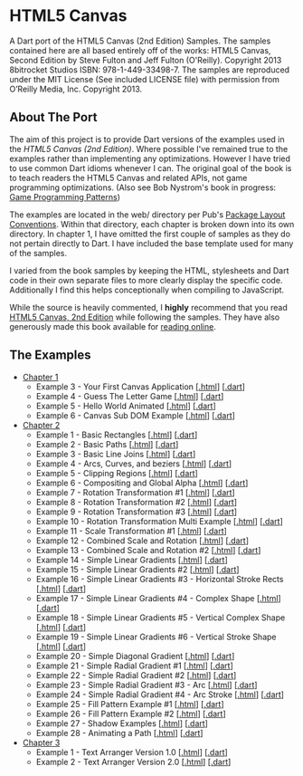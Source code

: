 HTML5 Canvas
============

A Dart port of the HTML5 Canvas (2nd Edition) Samples. The samples contained
here are all based entirely off of the works: HTML5 Canvas, Second Edition
by Steve Fulton and Jeff Fulton (O'Reilly). Copyright 2013 8bitrocket Studios
ISBN: 978-1-449-33498-7. The samples are reproduced under the MIT License
(See included LICENSE file) with permission from O’Reilly Media, Inc. 
Copyright 2013.

About The Port
--------------

The aim of this project is to provide Dart versions of the examples used in
the *HTML5 Canvas (2nd Edition)*. Where possible I've remained true to the
examples rather than implementing any optimizations. However I have tried to 
use common Dart idioms whenever I can. The original goal of the book is to
teach readers the HTML5 Canvas and related APIs, not game programming
optimizations.
(Also see Bob Nystrom's book in progress: [Game Programming Patterns](http://gameprogrammingpatterns.com/))

The examples are located in the web/ directory per Pub's 
[Package Layout Conventions](http://pub.dartlang.org/doc/package-layout.html).
Within that directory, each chapter is broken down into its own directory.
In chapter 1, I have omitted the first couple of samples as they do not 
pertain directly to Dart. I have included the base template used for many
of the samples.

I varied from the book samples by keeping the HTML, stylesheets and Dart code
in their own separate files to more clearly display the specific code.
Additionally I find this helps conceptionally when compiling to JavaScript.

While the source is heavily commented, I **highly** recommend that you read 
[HTML5 Canvas, 2nd Edition](http://shop.oreilly.com/product/0636920026266.do) while
following the samples. They have also generously made this book available for 
[reading online](http://chimera.labs.oreilly.com/books/1234000001654/index.html).

The Examples
------------
* [Chapter 1](https://github.com/butlermatt/dart_HTML5_Canvas/tree/master/web/ch1)
    * Example 3 - Your First Canvas Application \[[.html](https://github.com/butlermatt/dart_HTML5_Canvas/blob/master/web/ch1/ch1ex3.html)\]
\[[.dart](https://github.com/butlermatt/dart_HTML5_Canvas/blob/master/web/ch1/ch1ex3.dart)\]
    * Example 4 - Guess The Letter Game \[[.html](https://github.com/butlermatt/dart_HTML5_Canvas/blob/master/web/ch1/ch1ex4.html)\]
\[[.dart](https://github.com/butlermatt/dart_HTML5_Canvas/blob/master/web/ch1/ch1ex4.dart)\]
    * Example 5 - Hello World Animated \[[.html](https://github.com/butlermatt/dart_HTML5_Canvas/blob/master/web/ch1/ch1ex5.html)\]
\[[.dart](https://github.com/butlermatt/dart_HTML5_Canvas/blob/master/web/ch1/ch1ex5.dart)\]
    * Example 6 - Canvas Sub DOM Example \[[.html](https://github.com/butlermatt/dart_HTML5_Canvas/blob/master/web/ch1/ch1ex6.html)\]
\[[.dart](https://github.com/butlermatt/dart_HTML5_Canvas/blob/master/web/ch1/ch1ex6.dart)\]
* [Chapter 2](https://github.com/butlermatt/dart_HTML5_Canvas/tree/master/web/ch2)
    * Example 1 - Basic Rectangles \[[.html](https://github.com/butlermatt/dart_HTML5_Canvas/blob/master/web/ch2/ch2ex1.html)\]
\[[.dart](https://github.com/butlermatt/dart_HTML5_Canvas/blob/master/web/ch2/ch2ex1.dart)\]
    * Example 2 - Basic Paths \[[.html](https://github.com/butlermatt/dart_HTML5_Canvas/blob/master/web/ch2/ch2ex2.html)\]
\[[.dart](https://github.com/butlermatt/dart_HTML5_Canvas/blob/master/web/ch2/ch2ex2.dart)\]
    * Example 3 - Basic Line Joins \[[.html](https://github.com/butlermatt/dart_HTML5_Canvas/blob/master/web/ch2/ch2ex3.html)\]
\[[.dart](https://github.com/butlermatt/dart_HTML5_Canvas/blob/master/web/ch2/ch2ex3.dart)\]
    * Example 4 - Arcs, Curves, and beziers \[[.html](https://github.com/butlermatt/dart_HTML5_Canvas/blob/master/web/ch2/ch2ex4.html)\]
\[[.dart](https://github.com/butlermatt/dart_HTML5_Canvas/blob/master/web/ch2/ch2ex4.dart)\]
    * Example 5 - Clipping Regions \[[.html](https://github.com/butlermatt/dart_HTML5_Canvas/blob/master/web/ch2/ch2ex5.html)\]
\[[.dart](https://github.com/butlermatt/dart_HTML5_Canvas/blob/master/web/ch2/ch2ex5.dart)\]
    * Example 6 - Compositing and Global Alpha \[[.html](https://github.com/butlermatt/dart_HTML5_Canvas/blob/master/web/ch2/ch2ex6.html)\]
\[[.dart](https://github.com/butlermatt/dart_HTML5_Canvas/blob/master/web/ch2/ch2ex6.dart)\]
    * Example 7 - Rotation Transformation #1 \[[.html](https://github.com/butlermatt/dart_HTML5_Canvas/blob/master/web/ch2/ch2ex7.html)\]
\[[.dart](https://github.com/butlermatt/dart_HTML5_Canvas/blob/master/web/ch2/ch2ex7.dart)\]
    * Example 8 - Rotation Transformation #2 \[[.html](https://github.com/butlermatt/dart_HTML5_Canvas/blob/master/web/ch2/ch2ex8.html)\]
\[[.dart](https://github.com/butlermatt/dart_HTML5_Canvas/blob/master/web/ch2/ch2ex8.dart)\]
    * Example 9 - Rotation Transformation #3 \[[.html](https://github.com/butlermatt/dart_HTML5_Canvas/blob/master/web/ch2/ch2ex9.html)\]
\[[.dart](https://github.com/butlermatt/dart_HTML5_Canvas/blob/master/web/ch2/ch2ex9.dart)\]
    * Example 10 - Rotation Transformation Multi Example \[[.html](https://github.com/butlermatt/dart_HTML5_Canvas/blob/master/web/ch2/ch2ex10.html)\]
\[[.dart](https://github.com/butlermatt/dart_HTML5_Canvas/blob/master/web/ch2/ch2ex10.dart)\]
    * Example 11 - Scale Transformation #1 \[[.html](https://github.com/butlermatt/dart_HTML5_Canvas/blob/master/web/ch2/ch2ex11.html)\]
\[[.dart](https://github.com/butlermatt/dart_HTML5_Canvas/blob/master/web/ch2/ch2ex11.dart)\]
    * Example 12 - Combined Scale and Rotation \[[.html](https://github.com/butlermatt/dart_HTML5_Canvas/blob/master/web/ch2/ch2ex12.html)\]
\[[.dart](https://github.com/butlermatt/dart_HTML5_Canvas/blob/master/web/ch2/ch2ex12.dart)\]
    * Example 13 - Combined Scale and Rotation #2 \[[.html](https://github.com/butlermatt/dart_HTML5_Canvas/blob/master/web/ch2/ch2ex13.html)\]
\[[.dart](https://github.com/butlermatt/dart_HTML5_Canvas/blob/master/web/ch2/ch2ex13.dart)\]
    * Example 14 - Simple Linear Gradients \[[.html](https://github.com/butlermatt/dart_HTML5_Canvas/blob/master/web/ch2/ch2ex14.html)\]
\[[.dart](https://github.com/butlermatt/dart_HTML5_Canvas/blob/master/web/ch2/ch2ex14.dart)\]
    * Example 15 - Simple Linear Gradients #2 \[[.html](https://github.com/butlermatt/dart_HTML5_Canvas/blob/master/web/ch2/ch2ex15.html)\]
\[[.dart](https://github.com/butlermatt/dart_HTML5_Canvas/blob/master/web/ch2/ch2ex15.dart)\]
    * Example 16 - Simple Linear Gradients #3 - Horizontal Stroke Rects \[[.html](https://github.com/butlermatt/dart_HTML5_Canvas/blob/master/web/ch2/ch2ex16.html)\]
\[[.dart](https://github.com/butlermatt/dart_HTML5_Canvas/blob/master/web/ch2/ch2ex16.dart)\]
    * Example 17 - Simple Linear Gradients #4 - Complex Shape \[[.html](https://github.com/butlermatt/dart_HTML5_Canvas/blob/master/web/ch2/ch2ex17.html)\]
\[[.dart](https://github.com/butlermatt/dart_HTML5_Canvas/blob/master/web/ch2/ch2ex17.dart)\]
    * Example 18 - Simple Linear Gradients #5 - Vertical Complex Shape \[[.html](https://github.com/butlermatt/dart_HTML5_Canvas/blob/master/web/ch2/ch2ex18.html)\]
\[[.dart](https://github.com/butlermatt/dart_HTML5_Canvas/blob/master/web/ch2/ch2ex18.dart)\]
    * Example 19 - Simple Linear Gradients #6 - Vertical Stroke Shape \[[.html](https://github.com/butlermatt/dart_HTML5_Canvas/blob/master/web/ch2/ch2ex19.html)\]
\[[.dart](https://github.com/butlermatt/dart_HTML5_Canvas/blob/master/web/ch2/ch2ex19.dart)\]
    * Example 20 - Simple Diagonal Gradient \[[.html](https://github.com/butlermatt/dart_HTML5_Canvas/blob/master/web/ch2/ch2ex20.html)\]
\[[.dart](https://github.com/butlermatt/dart_HTML5_Canvas/blob/master/web/ch2/ch2ex20.dart)\]
    * Example 21 - Simple Radial Gradient #1 \[[.html](https://github.com/butlermatt/dart_HTML5_Canvas/blob/master/web/ch2/ch2ex21.html)\]
\[[.dart](https://github.com/butlermatt/dart_HTML5_Canvas/blob/master/web/ch2/ch2ex21.dart)\]
    * Example 22 - Simple Radial Gradient #2 \[[.html](https://github.com/butlermatt/dart_HTML5_Canvas/blob/master/web/ch2/ch2ex22.html)\]
\[[.dart](https://github.com/butlermatt/dart_HTML5_Canvas/blob/master/web/ch2/ch2ex22.dart)\]
    * Example 23 - Simple Radial Gradient #3 - Arc \[[.html](https://github.com/butlermatt/dart_HTML5_Canvas/blob/master/web/ch2/ch2ex23.html)\]
\[[.dart](https://github.com/butlermatt/dart_HTML5_Canvas/blob/master/web/ch2/ch2ex23.dart)\]
    * Example 24 - Simple Radial Gradient #4 - Arc Stroke \[[.html](https://github.com/butlermatt/dart_HTML5_Canvas/blob/master/web/ch2/ch2ex24.html)\]
\[[.dart](https://github.com/butlermatt/dart_HTML5_Canvas/blob/master/web/ch2/ch2ex24.dart)\]
    * Example 25 - Fill Pattern Example #1 \[[.html](https://github.com/butlermatt/dart_HTML5_Canvas/blob/master/web/ch2/ch2ex25.html)\]
\[[.dart](https://github.com/butlermatt/dart_HTML5_Canvas/blob/master/web/ch2/ch2ex25.dart)\]
    * Example 26 - Fill Pattern Example #2 \[[.html](https://github.com/butlermatt/dart_HTML5_Canvas/blob/master/web/ch2/ch2ex26.html)\]
\[[.dart](https://github.com/butlermatt/dart_HTML5_Canvas/blob/master/web/ch2/ch2ex26.dart)\]
    * Example 27 - Shadow Examples \[[.html](https://github.com/butlermatt/dart_HTML5_Canvas/blob/master/web/ch2/ch2ex27.html)\]
\[[.dart](https://github.com/butlermatt/dart_HTML5_Canvas/blob/master/web/ch2/ch2ex27.dart)\]
    * Example 28 - Animating a Path \[[.html](https://github.com/butlermatt/dart_HTML5_Canvas/blob/master/web/ch2/ch2ex28.html)\]
\[[.dart](https://github.com/butlermatt/dart_HTML5_Canvas/blob/master/web/ch2/ch2ex28.dart)\]
* [Chapter 3](https://github.com/butlermatt/dart_HTML5_Canvas/tree/master/web/ch3)
    * Example 1 - Text Arranger Version 1.0 \[[.html](https://github.com/butlermatt/dart_HTML5_Canvas/blob/master/web/ch3/ch3ex1.html)\]
\[[.dart](https://github.com/butlermatt/dart_HTML5_Canvas/blob/master/web/ch3/ch3ex1.dart)\]
    * Example 2 - Text Arranger Version 2.0 \[[.html](https://github.com/butlermatt/dart_HTML5_Canvas/blob/master/web/ch3/ch3ex2.html)\]
\[[.dart](https://github.com/butlermatt/dart_HTML5_Canvas/blob/master/web/ch3/ch3ex2.dart)\]
